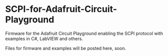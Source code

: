 # SCPI-for-Adafruit-Circuit-Playground

Firmware for the Adafruit Circuit Playground enabling the SCPI protocol with examples in C#, LabVIEW and others.

Files for firmware and examples will be posted here, soon.
